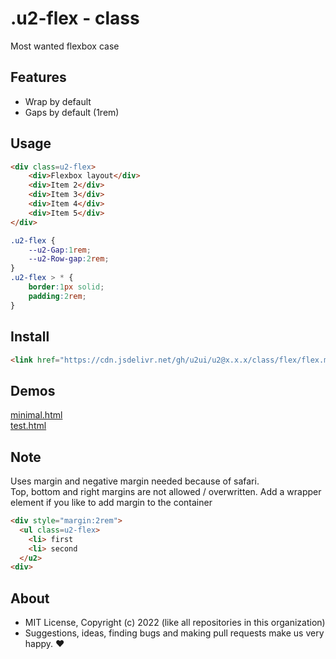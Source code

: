 # .u2-flex - class
Most wanted flexbox case

## Features

- Wrap by default
- Gaps by default (1rem)

## Usage

```html
<div class=u2-flex>
    <div>Flexbox layout</div>
    <div>Item 2</div>
    <div>Item 3</div>
    <div>Item 4</div>
    <div>Item 5</div>
</div>
```

```css
.u2-flex {
    --u2-Gap:1rem;
    --u2-Row-gap:2rem;
}
.u2-flex > * {
    border:1px solid;
    padding:2rem;
}
```

## Install

```html
<link href="https://cdn.jsdelivr.net/gh/u2ui/u2@x.x.x/class/flex/flex.min.css" rel=stylesheet>
```

## Demos

[minimal.html](http://gcdn.li/u2ui/u2@main/class/flex/tests/minimal.html)  
[test.html](http://gcdn.li/u2ui/u2@main/class/flex/tests/test.html)  

## Note

Uses margin and negative margin needed because of safari.  
Top, bottom and right margins are not allowed / overwritten.
Add a wrapper element if you like to add margin to the container

```html
<div style="margin:2rem">
  <ul class=u2-flex>
    <li> first
    <li> second  
  </u2>
<div>
```

## About

- MIT License, Copyright (c) 2022 <u2> (like all repositories in this organization) <br>
- Suggestions, ideas, finding bugs and making pull requests make us very happy. ♥

